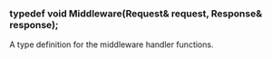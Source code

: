 <h3 id='router.Middleware'>typedef void Middleware(Request& request, Response& response);</h3>

A type definition for the middleware handler functions. 
